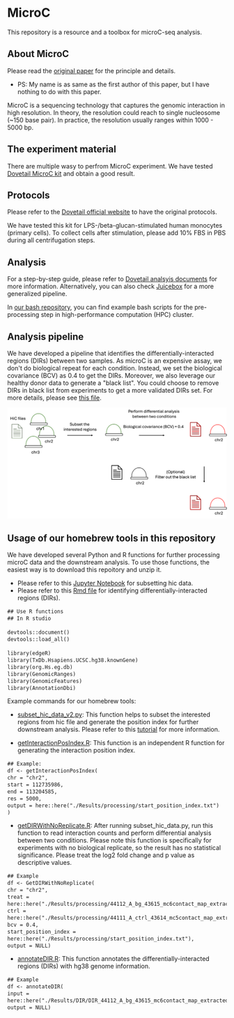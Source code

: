# MicroC
This repository is a resource and a toolbox for microC-seq analysis.

## About MicroC
Please read the [original paper](https://www.sciencedirect.com/science/article/pii/S0092867415006388) for the principle and details.
- PS: My name is as same as the first author of this paper, but I have nothing to do with this paper.

MicroC is a sequencing technology that captures the genomic interaction in high resolution. In theory, the resolution could reach to single nucleosome (~150 base pair). In practice, the resolution usually ranges within 1000 - 5000 bp.

## The experiment material
There are multiple wasy to perfrom MicroC experiment. We have tested [Dovetail MicroC kit](https://cantatabio.com/dovetail-genomics/products/micro-c-sequencing/) and obtain a good result.

## Protocols
Please refer to the [Dovetail official website](https://cantatabio.com/dovetail-genomics/products/micro-c-sequencing/) to have the original protocols. 

We have tested this kit for LPS-/beta-glucan-stimulated human monocytes (primary cells). To collect cells after stimulation, please add 10% FBS in PBS during all centrifugation steps.

## Analysis
For a step-by-step guide, please refer to [Dovetail analsyis documents](https://micro-c.readthedocs.io/en/latest/) for more information. Alternatively, you can also check [Juicebox](https://github.com/aidenlab/Juicebox) for a more generalized pipeline.

In [our bash repository](./Bash), you can find example bash scripts for the pre-processing step in high-performance computation (HPC) cluster.

## Analysis pipeline
We have developed a pipeline that identifies the differentially-interacted regions (DIRs) between two samples. As microC is an expensive assay, we don't do biological repeat for each condition. Instead, we set the biological covariance (BCV) as 0.4 to get the DIRs. Moreover, we also leverage our healthy donor data to generate a "black list". You could choose to remove DIRs in black list from experiments to get a more validated DIRs set. For more details, please see [this file](./Doc/Il1B_DIR_identification.Rmd).

![workflow](./workflow.png)

## Usage of our homebrew tools in this repository
We have developed several Python and R functions for further processing microC data and the downstream analysis. To use those functions, the easiest way is to download this repoitory and unzip it. 

- Please refer to this [Jupyter Notebook](./Python/subset_hic.ipynb) for subsetting hic data. 
- Please refer to this [Rmd file](./Doc/Il1B_DIR_identification.Rmd) for identifying differentially-interacted regions (DIRs).

```
## Use R functions
## In R studio

devtools::document()
devtools::load_all()

library(edgeR)
library(TxDb.Hsapiens.UCSC.hg38.knownGene)
library(org.Hs.eg.db)
library(GenomicRanges)
library(GenomicFeatures)
library(AnnotationDbi)
```

Example commands for our homebrew tools:

- [subset_hic_data_v2.py](./Python/subset_hic_data_v2.py): This function helps to subset the interested regions from hic file and generate the position index for further downstream analysis. Please refer to this [tutorial](./Python/subset_hic_tutorial.ipynb) for more information. 

- [getInteractionPosIndex.R](./R/getInteractionPosIndex.R): This function is an independent R function for generating the interaction position index.

```
## Example:
df <- getInteractionPosIndex(
chr = "chr2",
start = 112735986,
end = 113204585,
res = 5000,
output = here::here("./Results/processing/start_position_index.txt")
)
```

- [getDIRWithNoReplicate.R](./R/getDIRWithNoReplicate.R): After running subset_hic_data.py, run this function to read interaction counts and perform differential analysis between two conditions. Please note this function is specifically for experiments with no biological replicate, so the result has no statistical significance. Please treat the log2 fold change and p value as descriptive values.

```
## Example
df <- GetDIRWithNoReplicate(
chr = "chr2",
treat = here::here("./Results/processing/44112_A_bg_43615_mc6contact_map_extracted.csv"),
ctrl = here::here("./Results/processing/44111_A_ctrl_43614_mc5contact_map_extracted.csv"),
bcv = 0.4,
start_position_index = here::here("./Results/processing/start_position_index.txt"),
output = NULL)
```

- [annotateDIR.R](./R/annotateDIR.R): This function annotates the differentially-interacted regions (DIRs) with hg38 genome information.

```
## Example
df <- annotateDIR(
input = here::here("./Results/DIR/DIR_44112_A_bg_43615_mc6contact_map_extracted.csv"),
output = NULL)
```

